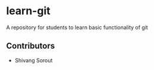 # learn-git
A repository for students to learn basic functionality of git

## Contributors
 - Shivang Sorout